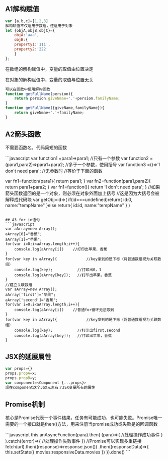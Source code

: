 ## A1解构赋值
```javascript
var [a,b,c]=[1,2,3]
解构赋值不仅适用于数组，还适用于对象
let {objA,objB,objC}={
	objA:'aaa',
	objB:{
	property1:'111',
	property2:'222'
	}
};
```
<p>在数组的解构赋值中，变量的取值由位置决定</p>
<p>在对象的解构赋值中，变量的取值与位置无关</p>

```javascript
可以在函数中使用解构函数
function getFullName(persion){
	return persion.giveNmae+'.'+persion.familyName;
}
function getFullName({giveName,familyName}){
	return giveNmae+'.'+familyName;
}
```
## A2箭头函数
<p>不需要函数名，代码简短的函数</p>
```javascript
var function1 =para1=>para1;   //只有一个参数
var function2 =(para1,para2)=>para1+para2;   //多于一个参数，使用括号
var function3 =()=>'I don't need para';   //无参数时
//等价于下面的函数

var fn1=function(para1){
	return para1;
}
var fn2=function(para1,para2){
	return para1+para2;
}
var fn1=function(){
	return 'I don't need para';
}
//如果箭头函数返回的是一个对象，则必须在对象外面加上括号
//这是因为大括号会被解释成代码块
var getObj=id=>(
	if(id===undefined)return{
		id:0,
		name:"tempName"
	}else return{
		id:id,
		name:"tempName"
	}
)
```

## A3 for in语句
```javascript
var aArray=new Array();
aArray[0]="香蕉";
aArray[1]="苹果";
for(var i=0;i<aArray.length;i++){
	console.log(aArray[i])    //打印出苹果，香蕉
}
for(var key in aArray){				//key拿到的是下标（将普通数组视为关联数组）
	console.log(key);			//打印出0，1
	console.log(aArray[key]);	//打印出苹果，香蕉
}
//建立关联数组
var aArray=new Array();
aArray['first']="苹果";
aArray['second']="香蕉";
for(var i=0;i<aArray.length;i++){
	console.log(aArray[i])    //普通for循环无法取到
}
for(var key in aArray){				//key拿到的是下标（将普通数组视为关联数组）
	console.log(key);			//打印出first,second
	console.log(aArray[key]);	//打印出苹果，香蕉
}
```

## JSX的延展属性
```javascript
var props={}
props.propA=x;
props.propB=y;
var component=<Component {...props}>
现在component这个JSX元素有了JSX变量所有的属性
```

## Promise机制
<p>核心是Promise代表一个事件结果，任务有可能成功，也可能失败。Promise唯一需要的一个接口就是then()方法，用来注册当promise成功或失败是的回调函数</p>
```javascript
this.anAsyncFunction(para).then(
	(para)=>{
		//处理操作成功事件
	}
).catch((error)=>{
	//处理操作失败事件
})
//Promise可以实现多重链接
fetch(url).then((response)=>response.json())
.then((responseData)=>{
	this.setState({
		movies:responsiveData.movies
	})
}).done()
```








